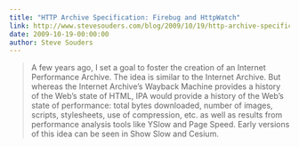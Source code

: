 ```yaml
---
title: "HTTP Archive Specification: Firebug and HttpWatch"
link: http://www.stevesouders.com/blog/2009/10/19/http-archive-specification-firebug-and-httpwatch/
date: 2009-10-19-00:00:00
author: Steve Souders
---
```


> A few years ago, I set a goal to foster the creation of an Internet Performance Archive. The idea is similar to the Internet Archive. But whereas the Internet Archive’s Wayback Machine provides a history of the Web’s state of HTML, IPA would provide a history of the Web’s state of performance: total bytes downloaded, number of images, scripts, stylesheets, use of compression, etc. as well as results from performance analysis tools like YSlow and Page Speed. Early versions of this idea can be seen in Show Slow and Cesium.
